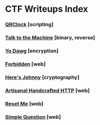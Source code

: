 # CTF Writeups Index

### [QRClock](/ctf-writeups/pages/qrtime.html) [scripting]

### [Talk to the Machine](/ctf-writeups/pages/talk-to-the-machine) [binary, reverse]

### [Yo Dawg](/ctf-writeups/pages/yodawg) [encryption]

### [Forbidden](/ctf-writeups/pages/forbidden) [web]

### [Here's Johnny](/ctf-writeups/pages/heres-johnny) [cryptography]

### [Artisanal Handcrafted HTTP](/ctf-writeups/pages/artisanal-handcrafted-http) [web]

### [Reset Me](/ctf-writeups/pages/reset-me) [web]

### [Simple Question](/ctf-writeups/pages/simple-question) [web]
